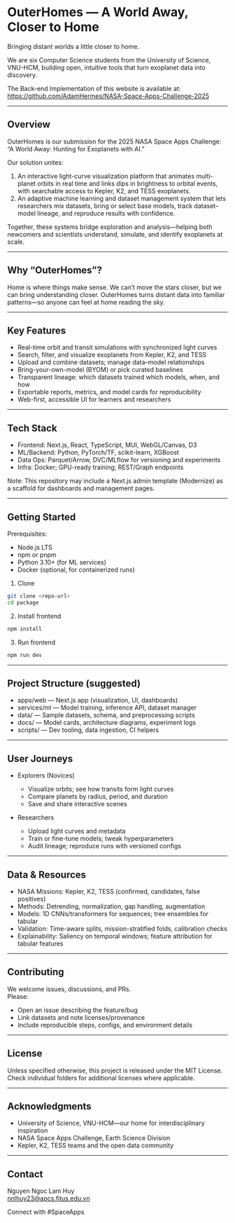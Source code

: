 # OuterHomes — A World Away, Closer to Home

Bringing distant worlds a little closer to home.  

We are six Computer Science students from the University of Science, VNU-HCM, building open, intuitive tools that turn exoplanet data into discovery.

The Back-end Implementation of this website is available at: https://github.com/AdamHermes/NASA-Space-Apps-Challenge-2025

---

## Overview

OuterHomes is our submission for the 2025 NASA Space Apps Challenge: “A World Away: Hunting for Exoplanets with AI.”

Our solution unites:
1) An interactive light-curve visualization platform that animates multi-planet orbits in real time and links dips in brightness to orbital events, with searchable access to Kepler, K2, and TESS exoplanets.
2) An adaptive machine learning and dataset management system that lets researchers mix datasets, bring or select base models, track dataset–model lineage, and reproduce results with confidence.

Together, these systems bridge exploration and analysis—helping both newcomers and scientists understand, simulate, and identify exoplanets at scale.

---

## Why “OuterHomes”?

Home is where things make sense. We can’t move the stars closer, but we can bring understanding closer. OuterHomes turns distant data into familiar patterns—so anyone can feel at home reading the sky.

---

## Key Features

- Real-time orbit and transit simulations with synchronized light curves
- Search, filter, and visualize exoplanets from Kepler, K2, and TESS
- Upload and combine datasets; manage data–model relationships
- Bring-your-own-model (BYOM) or pick curated baselines
- Transparent lineage: which datasets trained which models, when, and how
- Exportable reports, metrics, and model cards for reproducibility
- Web-first, accessible UI for learners and researchers

---

## Tech Stack

- Frontend: Next.js, React, TypeScript, MUI, WebGL/Canvas, D3
- ML/Backend: Python, PyTorch/TF, scikit-learn, XGBoost
- Data Ops: Parquet/Arrow, DVC/MLflow for versioning and experiments
- Infra: Docker; GPU-ready training; REST/Graph endpoints

Note: This repository may include a Next.js admin template (Modernize) as a scaffold for dashboards and management pages.

---

## Getting Started

Prerequisites:
- Node.js LTS
- npm or pnpm
- Python 3.10+ (for ML services)
- Docker (optional, for containerized runs)

1) Clone
```bash
git clone <repo-url>
cd package
```

2) Install frontend
```bash
npm install
```

3) Run frontend
```bash
npm run dev
```

---

## Project Structure (suggested)

- apps/web — Next.js app (visualization, UI, dashboards)
- services/ml — Model training, inference API, dataset manager
- data/ — Sample datasets, schema, and preprocessing scripts
- docs/ — Model cards, architecture diagrams, experiment logs
- scripts/ — Dev tooling, data ingestion, CI helpers

---

## User Journeys

- Explorers (Novices)
  - Visualize orbits; see how transits form light curves
  - Compare planets by radius, period, and duration
  - Save and share interactive scenes

- Researchers
  - Upload light curves and metadata
  - Train or fine-tune models; tweak hyperparameters
  - Audit lineage; reproduce runs with versioned configs

---

## Data & Resources

- NASA Missions: Kepler, K2, TESS (confirmed, candidates, false positives)
- Methods: Detrending, normalization, gap handling, augmentation
- Models: 1D CNNs/transformers for sequences; tree ensembles for tabular
- Validation: Time-aware splits, mission-stratified folds, calibration checks
- Explainability: Saliency on temporal windows; feature attribution for tabular features

---

## Contributing

We welcome issues, discussions, and PRs.  
Please:
- Open an issue describing the feature/bug
- Link datasets and note licenses/provenance
- Include reproducible steps, configs, and environment details

---

## License

Unless specified otherwise, this project is released under the MIT License.  
Check individual folders for additional licenses where applicable.

---

## Acknowledgments

- University of Science, VNU-HCM—our home for interdisciplinary inspiration
- NASA Space Apps Challenge, Earth Science Division
- Kepler, K2, TESS teams and the open data community

---

## Contact

Nguyen Ngoc Lam Huy  
nnlhuy23@apcs.fitus.edu.vn

Connect with #SpaceApps